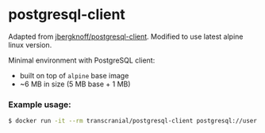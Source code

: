 # postgresql-client

Adapted from [jbergknoff/postgresql-client](https://hub.docker.com/r/jbergknoff/postgresql-client). Modified to use latest alpine linux version.

Minimal environment with PostgreSQL client:

* built on top of `alpine` base image
* ~6 MB in size (5 MB base + 1 MB)

### Example usage:

```bash
$ docker run -it --rm transcranial/postgresql-client postgresql://user:pass@host:5432/db
```

